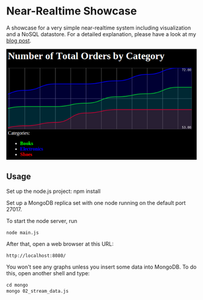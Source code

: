 # Near-Realtime Showcase ##

A showcase for a very simple near-realtime system including visualization and a NoSQL datastore. For a detailed explanation, please have a look at my [blog post](http://blog.codecentric.de/...).

![Near realtime visualization w/ Smoothie Charts](realtime-mongodb-chart.png)

## Usage ##
Set up the node.js project:
	npm install

Set up a MongoDB replica set with one node running on the default port 27017. 

To start the node server, run

	node main.js

After that, open a web browser at this URL:

	http://localhost:8080/

You won't see any graphs unless you insert some data into MongoDB. To do this, open another shell and type:

	cd mongo
	mongo 02_stream_data.js
